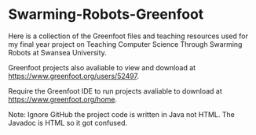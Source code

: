 # Swarming-Robots-Greenfoot

Here is a collection of the Greenfoot files and teaching resources used for my final year project on Teaching Computer Science Through Swarming Robots at Swansea University.

Greenfoot projects also avaliable to view and download at https://www.greenfoot.org/users/52497.

Require the Greenfoot IDE to run projects avaliable to download at https://www.greenfoot.org/home.

Note: Ignore GitHub the project code is written in Java not HTML. The Javadoc is HTML so it got confused.
